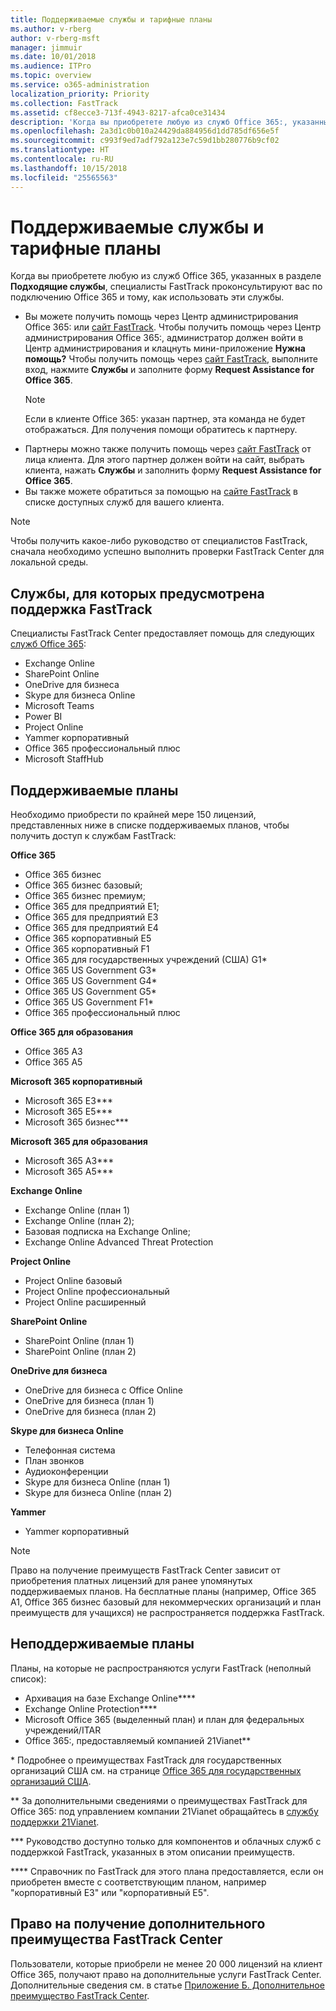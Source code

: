```yaml
---
title: Поддерживаемые службы и тарифные планы
ms.author: v-rberg
author: v-rberg-msft
manager: jimmuir
ms.date: 10/01/2018
ms.audience: ITPro
ms.topic: overview
ms.service: o365-administration
localization_priority: Priority
ms.collection: FastTrack
ms.assetid: cf8ecce3-713f-4943-8217-afca0ce31434
description: 'Когда вы приобретете любую из служб Office 365:, указанных в разделе Службы, для которых предусмотрена поддержка FastTrack , специалисты FastTrack проконсультируют вас по подключению Office 365: и тому, как использовать эти службы.'
ms.openlocfilehash: 2a3d1c0b010a24429da884956d1dd785df656e5f
ms.sourcegitcommit: c993f9ed7adf792a123e7c59d1bb280776b9cf02
ms.translationtype: HT
ms.contentlocale: ru-RU
ms.lasthandoff: 10/15/2018
ms.locfileid: "25565563"
---
```

# <a name="eligible-services-and-plans"></a>Поддерживаемые службы и тарифные планы

Когда вы приобретете любую из служб Office 365, указанных в разделе **Подходящие службы**, специалисты FastTrack проконсультируют вас по подключению Office 365 и тому, как использовать эти службы. 
  
- Вы можете получить помощь через Центр администрирования Office 365: или [сайт FastTrack](https://go.microsoft.com/fwlink/?linkid=780698). Чтобы получить помощь через Центр администрирования Office 365:, администратор должен войти в Центр администрирования и клацнуть мини-приложение **Нужна помощь?** Чтобы получить помощь через [сайт FastTrack](https://go.microsoft.com/fwlink/?linkid=780698), выполните вход, нажмите **Службы** и заполните форму **Request Assistance for Office 365**.   
    > [!NOTE]
    >  Если в клиенте Office 365: указан партнер, эта команда не будет отображаться. Для получения помощи обратитесь к партнеру. 
- Партнеры можно также получить помощь через [сайт FastTrack](https://go.microsoft.com/fwlink/?linkid=780698) от лица клиента. Для этого партнер должен войти на сайт, выбрать клиента, нажать **Службы** и заполнить форму **Request Assistance for Office 365**. 
- Вы также можете обратиться за помощью на [сайте FastTrack](https://go.microsoft.com/fwlink/?linkid=780698) в списке доступных служб для вашего клиента. 
> [!NOTE]
> Чтобы получить какое-либо руководство от специалистов FastTrack, сначала необходимо успешно выполнить проверки FastTrack Center для локальной среды. 
  
## <a name="eligible-services"></a>Службы, для которых предусмотрена поддержка FastTrack

Специалисты FastTrack Center предоставляет помощь для следующих [служб Office 365](https://go.microsoft.com/fwlink/?linkid=2005429):
  
- Exchange Online
- SharePoint Online
- OneDrive для бизнеса
- Skype для бизнеса Online
- Microsoft Teams
- Power BI
- Project Online
- Yammer корпоративный 
- Office 365 профессиональный плюс
- Microsoft StaffHub
    
## <a name="eligible-plans"></a>Поддерживаемые планы

Необходимо приобрести по крайней мере 150 лицензий, представленных ниже в списке поддерживаемых планов, чтобы получить доступ к службам FastTrack:
  
 **Office 365**
  
- Office 365 бизнес  
- Office 365 бизнес базовый;  
- Office 365 бизнес премиум;
- Office 365 для предприятий E1;
- Office 365 для предприятий E3
- Office 365 для предприятий E4  
- Office 365 корпоративный E5
- Office 365 корпоративный F1
- Office 365 для государственных учреждений (США) G1\*
- Office 365 US Government G3\*
- Office 365 US Government G4\*
- Office 365 US Government G5\* 
- Office 365 US Government F1\*
- Office 365 профессиональный плюс
    
 **Office 365 для образования**
  
- Office 365 A3
- Office 365 A5

 **Microsoft 365 корпоративный**
  
- Microsoft 365 E3\*\*\*
- Microsoft 365 E5\*\*\*
- Microsoft 365 бизнес\*\*\*
    
 **Microsoft 365 для образования**
  
- Microsoft 365 A3\*\*\*
- Microsoft 365 A5\*\*\*

 **Exchange Online**
  
- Exchange Online (план 1)
- Exchange Online (план 2); 
- Базовая подписка на Exchange Online;
- Exchange Online Advanced Threat Protection
    
 **Project Online**
  
- Project Online базовый  
- Project Online профессиональный
- Project Online расширенный
    
 **SharePoint Online**
  
- SharePoint Online (план 1)
- SharePoint Online (план 2)
    
 **OneDrive для бизнеса**
  
- OneDrive для бизнеса с Office Online 
- OneDrive для бизнеса (план 1)
- OneDrive для бизнеса (план 2)
    
 **Skype для бизнеса Online**
  
-  Телефонная система 
-  План звонков 
-  Аудиоконференции 
-  Skype для бизнеса Online (план 1)  
-  Skype для бизнеса Online (план 2)
    
 **Yammer**
  
- Yammer корпоративный 
> [!NOTE]
> Право на получение преимуществ FastTrack Center зависит от приобретения платных лицензий для ранее упомянутых поддерживаемых планов. На бесплатные планы (например, Office 365 A1, Office 365 бизнес базовый для некоммерческих организаций и план преимуществ для учащихся) не распространяется поддержка FastTrack. 
  
## <a name="ineligible-plans"></a>Неподдерживаемые планы

Планы, на которые не распространяются услуги FastTrack (неполный список):
  
- Архивация на базе Exchange Online\*\*\*\*
- Exchange Online Protection\*\*\*\*
- Microsoft Office 365 (выделенный план) и план для федеральных учреждений/ITAR
- Office 365:, предоставляемый компанией 21Vianet\*\*
    
\* Подробнее о преимуществах FastTrack для государственных организаций США см. на странице [Office 365 для государственных организаций США](https://aka.ms/aboutgovcloud).
  
\*\* За дополнительными сведениями о преимуществах FastTrack для Office 365: под управлением компании 21Vianet обращайтесь в [службу поддержки 21Vianet](https://go.microsoft.com/fwlink/?linkid=852156).
  
\*\*\* Руководство доступно только для компонентов и облачных служб с поддержкой FastTrack, указанных в этом описании преимуществ.
  
\*\*\*\* Справочник по FastTrack для этого плана предоставляется, если он приобретен вместе с соответствующим планом, например "корпоративный E3" или "корпоративный E5".
  
## <a name="fasttrack-center-additional-benefit-eligibility"></a>Право на получение дополнительного преимущества FastTrack Center

Пользователи, которые приобрели не менее 20 000 лицензий на клиент Office 365, получают право на дополнительные услуги FastTrack Center. Дополнительные сведения см. в статье [Приложение Б. Дополнительное преимущество FastTrack Center](O365-fasttrack-additional-benefits.md).
  

  

